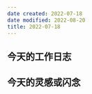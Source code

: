 ```yaml
---
date created: 2022-07-18
date modified: 2022-08-20
title: 2022-07-18
---
```


## 今天的工作日志

## 今天的灵感或闪念
